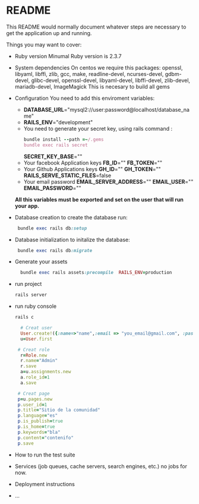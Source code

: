 # README

This README would normally document whatever steps are necessary to get the
application up and running.

Things you may want to cover:

* Ruby version
  Minumal Ruby version is 2.3.7
* System dependencies
  On centos we require this packages:
   openssl, libyaml, libffi, zlib, gcc, make, readline-devel, ncurses-devel, gdbm-devel, glibc-devel, openssl-devel, libyaml-devel, libffi-devel, zlib-devel, mariadb-devel, ImageMagick
   This is necesary to build all gems
* Configuration You need to add this enviroment variables:
    - **DATABASE_URL**="mysql2://user:password@localhost/database_name"
    - **RAILS_ENV**="development"
    - You need to generate your secret key, using rails command :
       ```ruby
       bundle install --path =~/.gems
       bundle exec rails secret
       ```
        **SECRET_KEY_BASE**=""
    - Your facebook Application keys
        **FB_ID**=""
        **FB_TOKEN**=""
    - Your Github Applications keys
        **GH_ID**=""
        **GH_TOKEN**=""
        **RAILS_SERVE_STATIC_FILES**=false
    - Your email password
        **EMAIL_SERVER_ADDRESS**=""
        **EMAIL_USER**=""
        **EMAIL_PASSWORD**=""
      
  **All this variables must be exported and set on the user that will run your app.**
* Database creation
   to create the database run:
   ```ruby
    bundle exec rails db:setup
   ```
* Database initialization
  to initalize the database:
  ```ruby
   bundle exec rails db:migrate
  ```
* Generate your assets
  ```ruby
    bundle exec rails assets:precompile  RAILS_ENV=production
  ```
* run project 
  ```bash
  rails server

  ```
  
* run ruby console 
  ```bash
  rails c

  ```
  ```ruby
    # Creat user 
    User.create!({:name=>"name",:email => "you_email@gmail.com", :password => "111111", :password_confirmation => "111111" }) 
    u=User.first    
  ```
  ```ruby
   # Creat role
    r=Role.new
    r.name="Admin"
    r.save
    a=u.assignments.new 
    a.role_id=1
    a.save   
  ```
   ```ruby
    # Creat page
    p=u.pages.new
    p.user_id=1
    p.title="Sitio de la comunidad"
    p.language="es"
    p.is_publish=true
    p.is_home=true
    p.keywords="bla"
    p.content="contenifo"
    p.save      
   ```
* How to run the test suite

* Services (job queues, cache servers, search engines, etc.)
  no jobs for now.
* Deployment instructions

* ...
